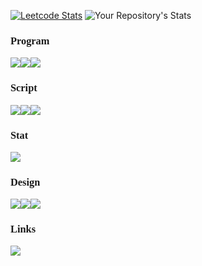[![Leetcode Stats](https://leetcard.jacoblin.cool/fightforhash?theme=unicorn&font=Nerko%20One&ext=activity)](https://leetcode.com/fightforhash) 
![Your Repository's Stats](https://github-readme-stats.vercel.app/api/top-langs/?username=fightforhash&theme=blue-green)  

### <p style="font-family:verdana">Program</p>

<img src="https://img.shields.io/badge/java-%23ED8B00.svg?style=for-the-badge&logo=java&logoColor=white"/><img src="https://img.shields.io/badge/c-%2300599C.svg?style=for-the-badge&logo=c&logoColor=white"/><img src ="https://img.shields.io/badge/python-3670A0?style=for-the-badge&logo=python&logoColor=ffdd54">

### <p style="font-family:verdana">Script</p>
<img src = "https://img.shields.io/badge/html5-%23E34F26.svg?style=for-the-badge&logo=html5&logoColor=white"><img src = "https://img.shields.io/badge/css3-%231572B6.svg?style=for-the-badge&logo=css3&logoColor=white"><img src = "https://img.shields.io/badge/javascript-%23323330.svg?style=for-the-badge&logo=javascript&logoColor=%23F7DF1E">

### <p style="font-family:verdana">Stat</p>
<img src = "https://img.shields.io/badge/r-%23276DC3.svg?style=for-the-badge&logo=r&logoColor=white">

### <p style="font-family:verdana">Design</p>

<img src = "https://img.shields.io/badge/figma-%23F24E1E.svg?style=for-the-badge&logo=figma&logoColor=white"><img src = "https://img.shields.io/badge/Adobe%20InDesign-49021F?style=for-the-badge&logo=adobeindesign&logoColor=white"><img src = "https://img.shields.io/badge/Adobe%20Lightroom-31A8FF.svg?style=for-the-badge&logo=Adobe%20Lightroom&logoColor=white">

### <p style ="font-family:verdana">Links</p>

<a href ="https://www.hackerrank.com/rackoon1030" target = "_blank"> <img src ="https://img.shields.io/badge/-Hackerrank-2EC866?style=for-the-badge&logo=HackerRank&logoColor=white"> 
  



<!--
**fightforhash/fightforhash** is a ✨ _special_ ✨ repository because its `README.md` (this file) appears on your GitHub profile.

